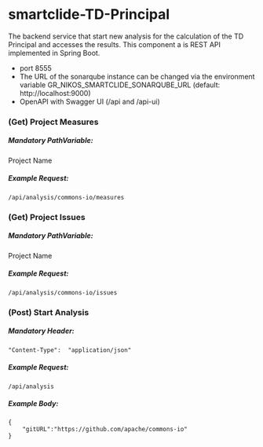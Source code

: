 <!--
   Copyright (C) 2021-2022 UoM - University of Macedonia
   
   This program and the accompanying materials are made
   available under the terms of the Eclipse Public License 2.0
   which is available at https://www.eclipse.org/legal/epl-2.0/
   
   SPDX-License-Identifier: EPL-2.0
-->
# smartclide-TD-Principal

The backend service that start new analysis for the calculation of the TD Principal and accesses the results.
This component a is REST API implemented in Spring Boot.
- port 8555
- Τhe URL of the sonarqube instance can be changed via the environment variable GR_NIKOS_SMARTCLIDE_SONARQUBE_URL (default: http://localhost:9000)
- OpenAPI with Swagger UI (/api and /api-ui)

### (Get) Project Measures
##### Mandatory PathVariable:
Project Name
##### Example Request:
```
/api/analysis/commons-io/measures
```

### (Get) Project Issues
##### Mandatory PathVariable:
Project Name
##### Example Request:
```
/api/analysis/commons-io/issues
```

### (Post) Start Analysis
##### Mandatory Header:
```
"Content-Type":  "application/json"
```
##### Example Request:
```
/api/analysis
```
##### Example Body:
```
{
    "gitURL":"https://github.com/apache/commons-io"
}
```
